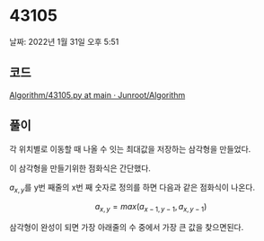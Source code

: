 # 43105

날짜: 2022년 1월 31일 오후 5:51

## 코드

[Algorithm/43105.py at main · Junroot/Algorithm](https://github.com/Junroot/Algorithm/blob/main/programmers/43105.py)

## 풀이

각 위치별로 이동할 때 나올 수 잇는 최대값을 저장하는 삼각형을 만들었다.

이 삼각형을 만들기위한 점화식은 간단했다. 

$a_{x,y}$를 y번 째줄의 x번 째 숫자로 정의를 하면 다음과 같은 점화식이 나온다.

$$
a_{x,y} = max(a_{x-1, y-1}, a_{x, y-1}) 
$$

삼각형이 완성이 되면 가장 아래줄의 수 중에서 가장 큰 값을 찾으면된다.